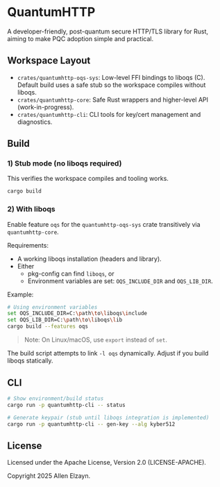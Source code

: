 # QuantumHTTP

A developer-friendly, post-quantum secure HTTP/TLS library for Rust, aiming to make PQC adoption simple and practical.



## Workspace Layout
- `crates/quantumhttp-oqs-sys`: Low-level FFI bindings to liboqs (C). Default build uses a safe stub so the workspace compiles without liboqs.
- `crates/quantumhttp-core`: Safe Rust wrappers and higher-level API (work-in-progress).
- `crates/quantumhttp-cli`: CLI tools for key/cert management and diagnostics.

## Build

### 1) Stub mode (no liboqs required)
This verifies the workspace compiles and tooling works.

```bash
cargo build
```

### 2) With liboqs
Enable feature `oqs` for the `quantumhttp-oqs-sys` crate transitively via `quantumhttp-core`.

Requirements:
- A working liboqs installation (headers and library).
- Either
  - pkg-config can find `liboqs`, or
  - Environment variables are set: `OQS_INCLUDE_DIR` and `OQS_LIB_DIR`.

Example:

```bash
# Using environment variables
set OQS_INCLUDE_DIR=C:\path\to\liboqs\include
set OQS_LIB_DIR=C:\path\to\liboqs\lib
cargo build --features oqs
```

> Note: On Linux/macOS, use `export` instead of `set`.

The build script attempts to link `-l oqs` dynamically. Adjust if you build liboqs statically.

## CLI

```bash
# Show environment/build status
cargo run -p quantumhttp-cli -- status

# Generate keypair (stub until liboqs integration is implemented)
cargo run -p quantumhttp-cli -- gen-key --alg kyber512
```

## License
Licensed under the Apache License, Version 2.0 (LICENSE-APACHE).

Copyright 2025 Allen Elzayn.
